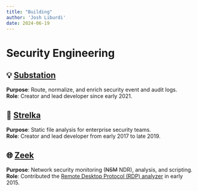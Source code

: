 ```yaml
---
title: "Building"
author: 'Josh Liburdi'
date: 2024-06-19
---
```


# Security Engineering

## 💡 [Substation](https://github.com/brexhq/substation)

**Purpose**: Route, normalize, and enrich security event and audit logs.<br>
**Role**: Creator and lead developer since early 2021.<br>

## 📂 [Strelka](https://github.com/target/strelka)

**Purpose**: Static file analysis for enterprise security teams.<br>
**Role**: Creator and lead developer from early 2017 to late 2019.<br>

## 🌐 [Zeek](https://github.com/zeek/zeek)

**Purpose**: Network security monitoring (~~NSM~~ NDR), analysis, and scripting.<br>
**Role**: Contributed the [Remote Desktop Protocol (RDP) analyzer](https://github.com/zeek/zeek/tree/master/src/analyzer/protocol/rdp) in early 2015.
